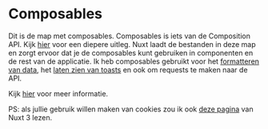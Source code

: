 # Composables

Dit is de map met composables. Composables is iets van de Composition API. Kijk [hier](https://vueschool.io/articles/vuejs-tutorials/what-is-a-vue-js-composable/) voor een diepere uitleg. Nuxt laadt de bestanden in deze map en zorgt ervoor dat je de composables kunt gebruiken in componenten en de rest van de applicatie. Ik heb composables gebruikt voor het [formatteren van data](useDateFormatter.ts), het [laten zien van toasts](useToastService.ts) en ook om requests te maken naar de API.

Kijk [hier](https://nuxt.com/docs/guide/directory-structure/composables) voor meer informatie.

PS: als jullie gebruik willen maken van cookies zou ik ook [deze pagina](https://nuxt.com/docs/api/composables/use-cookie) van Nuxt 3 lezen.
